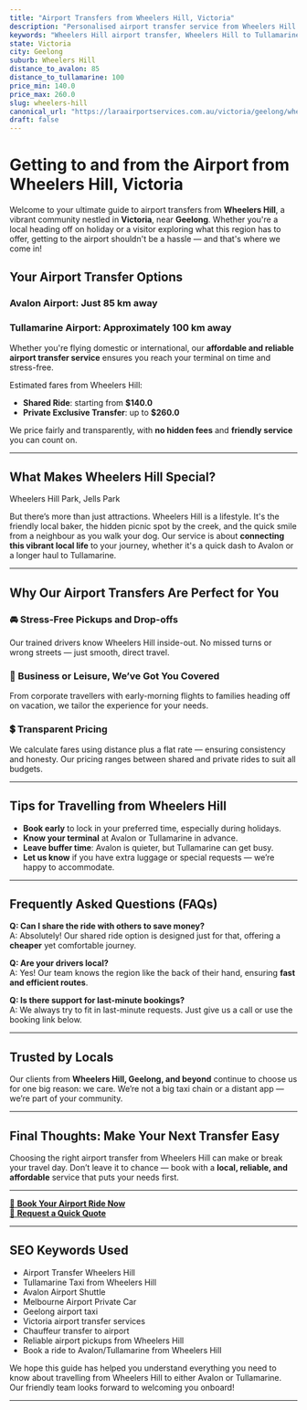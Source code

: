 ```yaml
---
title: "Airport Transfers from Wheelers Hill, Victoria"
description: "Personalised airport transfer service from Wheelers Hill to Avalon and Tullamarine airports. Enjoy a smooth, affordable ride with us!"
keywords: "Wheelers Hill airport transfer, Wheelers Hill to Tullamarine, Wheelers Hill to Avalon, airport taxi Wheelers Hill, private airport transfer Wheelers Hill, shared ride Wheelers Hill, Wheelers Hill transfers, airport shuttle Wheelers Hill, book Wheelers Hill airport taxi, affordable Wheelers Hill airport transfer, Wheelers Hill airport transfer service, airport transfer Geelong, airport transfer Melbourne, Melbourne airport taxi, airport transfers Victoria, Tullamarine airport shuttle, Avalon airport transfers, Melbourne private transfer, airport transport services Melbourne"
state: Victoria
city: Geelong
suburb: Wheelers Hill
distance_to_avalon: 85
distance_to_tullamarine: 100
price_min: 140.0
price_max: 260.0
slug: wheelers-hill
canonical_url: "https://laraairportservices.com.au/victoria/geelong/wheelers-hill/"
draft: false
---
```


# Getting to and from the Airport from Wheelers Hill, Victoria

Welcome to your ultimate guide to airport transfers from **Wheelers Hill**, a vibrant community nestled in **Victoria**, near **Geelong**. Whether you're a local heading off on holiday or a visitor exploring what this region has to offer, getting to the airport shouldn't be a hassle — and that's where we come in!

## Your Airport Transfer Options

### Avalon Airport: Just 85 km away  
### Tullamarine Airport: Approximately 100 km away

Whether you're flying domestic or international, our **affordable and reliable airport transfer service** ensures you reach your terminal on time and stress-free.

Estimated fares from Wheelers Hill:
- **Shared Ride**: starting from **$140.0**
- **Private Exclusive Transfer**: up to **$260.0**

We price fairly and transparently, with **no hidden fees** and **friendly service** you can count on.

---

## What Makes Wheelers Hill Special?

Wheelers Hill Park, Jells Park

But there’s more than just attractions. Wheelers Hill is a lifestyle. It's the friendly local baker, the hidden picnic spot by the creek, and the quick smile from a neighbour as you walk your dog. Our service is about **connecting this vibrant local life** to your journey, whether it's a quick dash to Avalon or a longer haul to Tullamarine.

---

## Why Our Airport Transfers Are Perfect for You

### 🚘 Stress-Free Pickups and Drop-offs
Our trained drivers know Wheelers Hill inside-out. No missed turns or wrong streets — just smooth, direct travel.

### 💼 Business or Leisure, We’ve Got You Covered
From corporate travellers with early-morning flights to families heading off on vacation, we tailor the experience for your needs.

### 💲 Transparent Pricing
We calculate fares using distance plus a flat rate — ensuring consistency and honesty. Our pricing ranges between shared and private rides to suit all budgets.

---

## Tips for Travelling from Wheelers Hill

- **Book early** to lock in your preferred time, especially during holidays.
- **Know your terminal** at Avalon or Tullamarine in advance.
- **Leave buffer time**: Avalon is quieter, but Tullamarine can get busy.
- **Let us know** if you have extra luggage or special requests — we’re happy to accommodate.

---

## Frequently Asked Questions (FAQs)

**Q: Can I share the ride with others to save money?**  
A: Absolutely! Our shared ride option is designed just for that, offering a **cheaper** yet comfortable journey.

**Q: Are your drivers local?**  
A: Yes! Our team knows the region like the back of their hand, ensuring **fast and efficient routes**.

**Q: Is there support for last-minute bookings?**  
A: We always try to fit in last-minute requests. Just give us a call or use the booking link below.

---

## Trusted by Locals

Our clients from **Wheelers Hill, Geelong, and beyond** continue to choose us for one big reason: we care. We’re not a big taxi chain or a distant app — we’re part of your community.

---

## Final Thoughts: Make Your Next Transfer Easy

Choosing the right airport transfer from Wheelers Hill can make or break your travel day. Don’t leave it to chance — book with a **local, reliable, and affordable** service that puts your needs first.

---

[📅 **Book Your Airport Ride Now**](https://laraairportservices.square.site/s/appointments)  
[📧 **Request a Quick Quote**](https://laraairportservices.square.site/contact-us)

---

## SEO Keywords Used
- Airport Transfer Wheelers Hill
- Tullamarine Taxi from Wheelers Hill
- Avalon Airport Shuttle
- Melbourne Airport Private Car
- Geelong airport taxi
- Victoria airport transfer services
- Chauffeur transfer to airport
- Reliable airport pickups from Wheelers Hill
- Book a ride to Avalon/Tullamarine from Wheelers Hill

We hope this guide has helped you understand everything you need to know about travelling from Wheelers Hill to either Avalon or Tullamarine. Our friendly team looks forward to welcoming you onboard!

---
